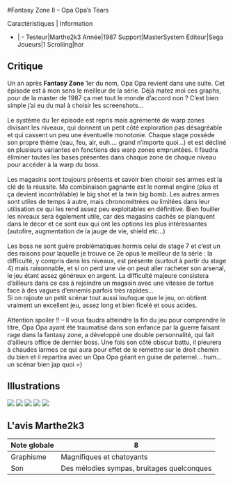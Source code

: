 #Fantasy Zone II – Opa Opa’s Tears

Caractéristiques | Information
- | -
Testeur|Marthe2k3
Année|1987
Support|MasterSystem
Editeur|Sega
Joueurs|1
Scrolling|hor

## Critique
Un an après <b>Fantasy Zone</b> 1er du nom, Opa Opa revient dans une suite. Cet épisode est à mon sens le meilleur de la série. Déjà matez moi ces graphs, pour de la master de 1987 ça met tout le monde d’accord non ? C’est bien simple j’ai eu du mal à choisir les screenshots…<br/><br/>Le système du 1er épisode est repris mais agrémenté de warp zones divisant les niveaux, qui donnent un petit côté exploration pas désagréable et qui cassent un peu une éventuelle monotonie. Chaque stage possède son propre thème (eau, feu, air, euh…. grand n’importe quoi…) et est décliné en plusieurs variantes en fonctions des warp zones empruntées. Il faudra éliminer toutes les bases présentes dans chaque zone de chaque niveau pour accéder à la warp du boss.<br/><br/>Les magasins sont toujours présents et savoir bien choisir ses armes est la clé de la réussite. Ma combinaison gagnante est le normal engine (plus et ça devient incontrôlable) le big shot et la twin big bomb. Les autres armes sont utiles de temps à autre, mais chronométrées ou limitées dans leur utilisation ce qui les rend assez peu exploitables en définitive. Bien fouiller les niveaux sera également utile, car des magasins cachés se planquent dans le décor et ce sont eux qui ont les options les plus intéressantes (autofire, augmentation de la jauge de vie, shield etc…)<br/><br/>Les boss ne sont guère problématiques hormis celui de stage 7 et c’est un des raisons pour laquelle je trouve ce 2e opus le meilleur de la série : la difficulté, y compris dans les niveaux, est présente (surtout à partir du stage 4) mais raisonnable, et si on perd une vie on peut aller racheter son arsenal, le jeu étant assez généreux en argent. La difficulté majeure consistera d’ailleurs dans ce cas à rejoindre un magasin avec une vitesse de tortue face à des vagues d’ennemis parfois très rapides…<br/>Si on rajoute un petit scénar tout aussi loufoque que le jeu, on obtient vraiment un excellent jeu, assez long et bien ficelé et sous acides.<br/><br/>Attention spoiler !! – Il vous faudra atteindre la fin du jeu pour comprendre le titre, Opa Opa ayant été traumatisé dans son enfance par la guerre faisant rage dans la fantasy zone, a développé une double personnalité, qui fait d’ailleurs office de dernier boss. Une fois son côté obscur battu, il pleurera à chaudes larmes ce qui aura pour effet de le remettre sur le droit chemin du bien et il repartira avec un Opa Opa géant en guise de paternel… hum… un scénar bien jap quoi =)

## Illustrations
![](http://www.shmup.com/images/thumbs/img_fiche_1_851.gif)
![](http://www.shmup.com/images/thumbs/img_fiche_2_851.gif)
![](http://www.shmup.com/images/thumbs/img_fiche_3_851.gif)
![](http://www.shmup.com/images/thumbs/img_fiche_4_851.gif)
![](http://www.shmup.com/images/thumbs/img_fiche_5_851.gif)

## L'avis Marthe2k3
Note globale|8
-|-
Graphisme|Magnifiques et chatoyants
Son|Des mélodies sympas, bruitages quelconques
